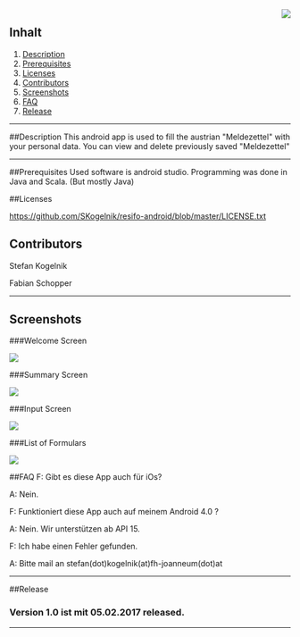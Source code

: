 
<img align="right" src="Documents/logo.png" />


## Inhalt
1. [Description](#Description)
2. [Prerequisites](#Prerequisites)
3. [Licenses](#licenses)
4. [Contributors](#contributors)
5. [Screenshots](#screenshots)
6. [FAQ](#faq)
7. [Release](#release)


___

##Description
This android app is used to fill the austrian "Meldezettel" with your personal data.
You can view and delete previously saved "Meldezettel"
___

##Prerequisites
Used software is android studio. Programming was done in Java and Scala.
(But mostly Java)

##Licenses

https://github.com/SKogelnik/resifo-android/blob/master/LICENSE.txt


## Contributors
Stefan Kogelnik

Fabian Schopper

___
## Screenshots

###Welcome Screen

<img src="Documents/Screenshots/HomeScreen.png"/>

###Summary Screen

<img src="Documents/Screenshots/SummaryScreen.png"/>


###Input Screen

<img src="Documents/Screenshots/InputScreen.png"/>


###List of Formulars

<img src="Documents/Screenshots/FormularListScreen.png"/>


##FAQ
F: Gibt es diese App auch für iOs?

A: Nein.

F: Funktioniert diese App auch auf meinem Android 4.0 ?

A: Nein. Wir unterstützen ab API 15.

F: Ich habe einen Fehler gefunden.

A: Bitte mail an stefan(dot)kogelnik(at)fh-joanneum(dot)at
___
##Release
### Version 1.0 ist mit 05.02.2017 released.
___
